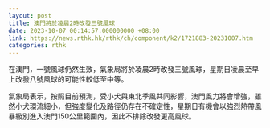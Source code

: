 ```yaml
---
layout: post
title: 澳門將於凌晨2時改發三號風球
date: 2023-10-07 00:14:57.000000000 +08:00
link: https://news.rthk.hk/rthk/ch/component/k2/1721883-20231007.htm
categories: rthk
---
```


在澳門，一號風球仍然生效，氣象局將於凌晨2時改發三號風球，星期日凌晨至早上改發八號風球的可能性較低至中等。

氣象局表示，按照目前預測，受小犬與東北季風共同影響，澳門風力將會增強，雖然小犬環流細小，但強度變化及路徑仍存在不確定性，星期日有機會以強烈熱帶風暴級別進入澳門150公里範圍內，因此不排除改發更高風球。
